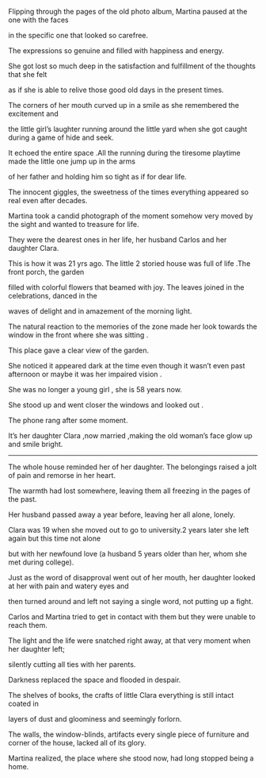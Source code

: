 Flipping through the pages of the old photo album, Martina paused at the one with the faces 

in the specific one that looked so carefree.

 The expressions so genuine and filled with happiness and energy.

She got lost so much deep in the satisfaction and fulfillment of the thoughts that she felt

as if she is able to relive those good old days in the present times.

The corners of her mouth curved up in a smile as she remembered the excitement and

the little girl’s laughter running around the little yard when she got caught during a game of hide and seek.

It echoed the entire space .All the running during the tiresome playtime made the little one jump up in the arms

of her father and holding him so tight as if for dear life.

The innocent giggles, the sweetness of the times everything appeared so real even after decades.

Martina took a candid photograph of the moment somehow very moved by the sight and wanted to treasure for life.

They were the dearest ones in her life, her husband Carlos and her daughter Clara.

This is how it was 21 yrs ago. The little 2 storied house was full of life .The front porch, the garden

 filled with colorful flowers that beamed with joy. The leaves joined in the celebrations, danced in the

 waves of delight and in amazement of the morning light.

 The natural reaction to the memories of the zone made her look towards the window in the front where she was sitting .

This place gave a clear view of the garden.

She noticed it appeared dark at the time even though it wasn’t even past afternoon or maybe it was her impaired vision .

She was no longer a young girl , she is 58 years now.

She stood up and went closer the windows and looked out .

The phone rang after some moment.

It’s her daughter Clara ,now married  ,making the old woman’s face glow up and smile bright.

---------------------------------------------------------------------------------------------------------------------------------------------------

The whole house reminded her of her daughter. The belongings raised a jolt of pain and remorse in her heart.

 The warmth had lost somewhere, leaving them all freezing in the pages of the past.

Her husband passed away a year before, leaving her all alone, lonely.

Clara was 19 when she moved out to go to university.2 years later she left again but this time not alone

 but with her newfound love (a husband 5 years older than her, whom she met during college).

Just as the word of disapproval went out of her mouth, her daughter looked at her with pain and watery eyes and

then turned around and left not saying a single word, not putting up a fight.

Carlos and Martina tried to get in contact with them but they were unable to reach them.

The light and the life were snatched right away, at that very moment when her daughter left;

 silently cutting all ties with her parents.

Darkness replaced the space and flooded in despair.

The shelves of books, the crafts of little Clara everything is still intact coated in

layers of dust and gloominess and seemingly forlorn.

The walls, the window-blinds, artifacts every single piece of furniture and corner of the house, lacked all of its glory.

Martina realized, the place where she stood now, had long stopped being a home.

